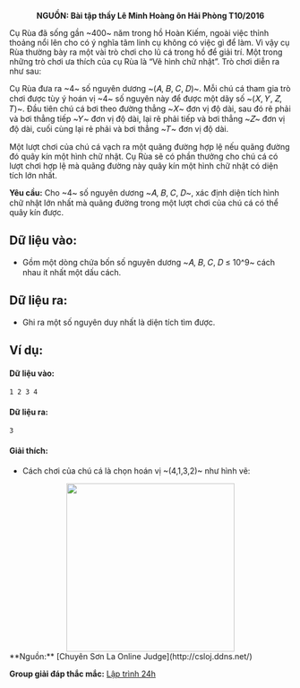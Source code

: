 **<center>NGUỒN: Bài tập thầy Lê Minh Hoàng ôn Hải Phòng T10/2016</center>**

Cụ Rùa đã sống gần ~400~ năm trong hồ Hoàn Kiếm, ngoài việc thỉnh thoảng nổi lên cho có ý nghĩa tâm linh cụ không có việc gì để làm. Vì vậy cụ Rùa thường bày ra một vài trò chơi cho lũ cá trong hồ để giải trí. Một trong những trò chơi ưa thích của cụ Rùa là “Vẽ hình chữ nhật”. Trò chơi diễn ra như sau:

Cụ Rùa đưa ra ~4~ số nguyên dương ~(𝐴, 𝐵, 𝐶, 𝐷)~. Mỗi chú cá tham gia trò chơi được tùy ý hoán vị ~4~ số  nguyên này để được một dãy số ~(𝑋, 𝑌, 𝑍, 𝑇)~. Đầu tiên chú cá bơi theo đường thẳng ~𝑋~ đơn vị độ dài, sau đó rẽ phải và bơi thẳng tiếp ~𝑌~ đơn vị độ dài, lại rẽ phải tiếp và bơi thẳng ~𝑍~ đơn vị độ dài, cuối cùng lại rẻ phải và bơi thẳng ~𝑇~ đơn vị độ dài.

Một lượt chơi của chú cá vạch ra một quãng đường hợp lệ nếu quãng đường đó quây kín một hình chữ nhật. Cụ Rùa sẽ có phần thưởng cho chú cá có lượt chơi hợp lệ mà quãng đường này quây kín một hình chữ nhật có diện tích lớn nhất.

**Yêu cầu:** Cho ~4~ số nguyên dương ~𝐴, 𝐵, 𝐶, 𝐷~, xác định diện tích hình chữ nhật lớn nhất mà quãng đường trong một lượt chơi của chú cá có thể quây kín được.

## Dữ liệu vào:
- Gồm một dòng chứa bốn số nguyên dương ~𝐴, 𝐵, 𝐶, 𝐷 ≤ 10^9~ cách nhau ít nhất một dấu cách.

## Dữ liệu ra:
- Ghi ra một số nguyên duy nhất là diện tích tìm được.

## Ví dụ:
#### Dữ liệu vào:
```
1 2 3 4
```

#### Dữ liệu ra:
```
3
```

#### Giải thích:
- Cách chơi của chú cá là chọn hoán vị ~(4,1,3,2)~ như hình vẽ:
<center><img src="TURTLE.svg" width="300px" /></center>
**Nguồn:** [Chuyên Sơn La Online Judge](http://csloj.ddns.net/)

**Group giải đáp thắc mắc:** [Lập trình 24h](https://www.facebook.com/groups/1386904321519984)